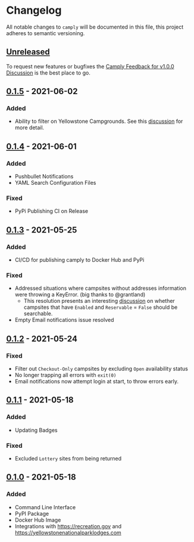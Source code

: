 # Changelog

All notable changes to `camply` will be documented in this file, this project adheres to semantic
versioning.

## [Unreleased]

To request new features or bugfixes the
[Camply Feedback for v1.0.0 Discussion](https://github.com/juftin/camply/discussions/12) is the best
place to go.

## [0.1.5] - 2021-06-02

### Added

- Ability to filter on Yellowstone Campgrounds. See
  this [discussion](https://github.com/juftin/camply/discussions/15#discussioncomment-783657) for
  more detail.

## [0.1.4] - 2021-06-01

### Added

- Pushbullet Notifications
- YAML Search Configuration Files

### Fixed

- PyPi Publishing CI on Release

## [0.1.3] - 2021-05-25

### Added

- CI/CD for publishing camply to Docker Hub and PyPi

### Fixed

- Addressed situations where campsites without addresses information were throwing a KeyError. (big
  thanks to @grantland)
    - This resolution presents an
      interesting [discussion](https://github.com/juftin/camply/pull/14#issuecomment-848302948)
      on whether campsites that have `Enabled` and `Reservable` = `False` should be searchable.
- Empty Email notifications issue resolved

## [0.1.2] - 2021-05-24

### Fixed

- Filter out `Checkout-Only` campsites by excluding `Open` availability status
- No longer trapping all errors with `exit(0)`
- Email notifications now attempt login at start, to throw errors early.

## [0.1.1] - 2021-05-18

### Added

- Updating Badges

### Fixed

- Excluded `Lottery` sites from being returned

## [0.1.0] - 2021-05-18

### Added

- Command Line Interface
- PyPI Package
- Docker Hub Image
- Integrations with https://recreation.gov and https://yellowstonenationalparklodges.com

[unreleased]: https://github.com/juftin/camply/compare/main...integration

[0.1.5]: https://github.com/juftin/camply/compare/v0.1.4...v0.1.5

[0.1.4]: https://github.com/juftin/camply/compare/v0.1.3...v0.1.4

[0.1.3]: https://github.com/juftin/camply/compare/v0.1.2...v0.1.3

[0.1.2]: https://github.com/juftin/camply/compare/v0.1.1...v0.1.2

[0.1.1]: https://github.com/juftin/camply/compare/v0.1.0...v0.1.1

[0.1.0]: https://github.com/juftin/camply/releases/tag/v0.1.0
